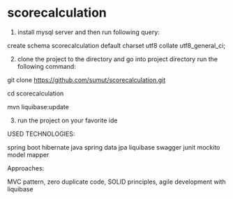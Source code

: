 # scorecalculation

1. install mysql server and then run following query:

create schema scorecalculation default charset utf8 collate utf8_general_ci; 

2. clone the project to the directory and go into project directory run the following command:

git clone https://github.com/sumut/scorecalculation.git

cd scorecalculation

mvn liquibase:update

3. run the project on your favorite ide


USED TECHNOLOGIES:

spring boot
hibernate
java
spring data jpa
liquibase
swagger
junit
mockito
model mapper

Approaches:

MVC pattern, zero duplicate code, SOLID principles, agile development with liquibase
